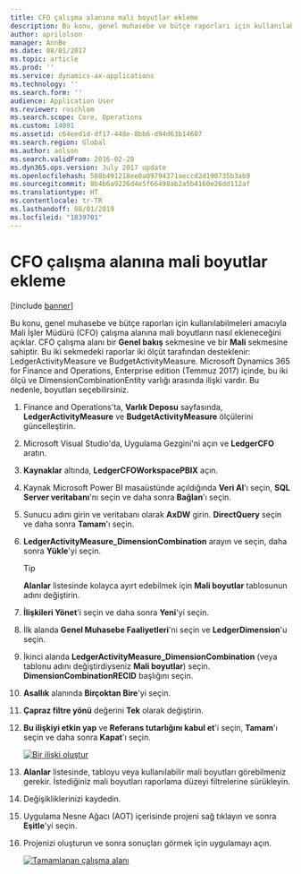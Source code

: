 ```yaml
---
title: CFO çalışma alanına mali boyutlar ekleme
description: Bu konu, genel muhasebe ve bütçe raporları için kullanılabilmeleri amacıyla CFO çalışma alanına mali boyutların nasıl ekleneceğini açıklar.
author: aprilolson
manager: AnnBe
ms.date: 08/01/2017
ms.topic: article
ms.prod: ''
ms.service: dynamics-ax-applications
ms.technology: ''
ms.search.form: ''
audience: Application User
ms.reviewer: roschlom
ms.search.scope: Core, Operations
ms.custom: 14091
ms.assetid: c64eed1d-df17-448e-8bb6-d94d63b14607
ms.search.region: Global
ms.author: aolson
ms.search.validFrom: 2016-02-28
ms.dyn365.ops.version: July 2017 update
ms.openlocfilehash: 508b491218ee0a09794371aeccd2d190735b3ab9
ms.sourcegitcommit: 8b4b6a9226d4e5f66498ab2a5b4160e26dd112af
ms.translationtype: HT
ms.contentlocale: tr-TR
ms.lasthandoff: 08/01/2019
ms.locfileid: "1839701"
---
```

# <a name="add-financial-dimensions-to-the-cfo-workspace"></a>CFO çalışma alanına mali boyutlar ekleme

[!include [banner](../includes/banner.md)]

Bu konu, genel muhasebe ve bütçe raporları için kullanılabilmeleri amacıyla Mali İşler Müdürü (CFO) çalışma alanına mali boyutların nasıl ekleneceğini açıklar. CFO çalışma alanı bir **Genel bakış** sekmesine ve bir **Mali** sekmesine sahiptir. Bu iki sekmedeki raporlar iki ölçüt tarafından desteklenir: LedgerActivityMeasure ve BudgetActivityMeasure. Microsoft Dynamics 365 for Finance and Operations, Enterprise edition (Temmuz 2017) içinde, bu iki ölçü ve DimensionCombinationEntity varlığı arasında ilişki vardır. Bu nedenle, boyutları seçebilirsiniz.

1. Finance and Operations'ta, **Varlık Deposu** sayfasında, **LedgerActivityMeasure** ve **BudgetActivityMeasure** ölçülerini güncelleştirin.
2. Microsoft Visual Studio'da, Uygulama Gezgini'ni açın ve **LedgerCFO** aratın.
3. **Kaynaklar** altında, **LedgerCFOWorkspacePBIX** açın.
4. Kaynak Microsoft Power BI masaüstünde açıldığında **Veri Al**'ı seçin, **SQL Server veritabanı**'nı seçin ve daha sonra **Bağlan**'ı seçin.
5. Sunucu adını girin ve veritabanı olarak **AxDW** girin. **DirectQuery** seçin ve daha sonra **Tamam**'ı seçin.
6. **LedgerActivityMeasure\_DimensionCombination** arayın ve seçin, daha sonra **Yükle**'yi seçin.

    > [!TIP]
    > **Alanlar** listesinde kolayca ayırt edebilmek için **Mali boyutlar** tablosunun adını değiştirin.

7. **İlişkileri Yönet**'i seçin ve daha sonra **Yeni**'yi seçin.
8. İlk alanda **Genel Muhasebe Faaliyetleri**'ni seçin ve **LedgerDimension**'u seçin.
9. İkinci alanda **LedgerActivityMeasure\_DimensionCombination** (veya tablonu adını değiştirdiyseniz **Mali boyutlar**) seçin. **DimensionCombinationRECID** başlığını seçin.
10. **Asallık** alanında **Birçoktan Bire**'yi seçin.
11. **Çapraz filtre yönü** değerini **Tek** olarak değiştirin.
12. **Bu ilişkiyi etkin yap** ve **Referans tutarlığını kabul et**'i seçin, **Tamam**'ı seçin ve daha sonra **Kapat**'ı seçin.

    [![Bir ilişki oluştur](./media/Create-relationship.png)](./media/Create-relationship.png)

13. **Alanlar** listesinde, tabloyu veya kullanılabilir mali boyutları görebilmeniz gerekir. İstediğiniz mali boyutları raporlama düzeyi filtrelerine sürükleyin.
14. Değişikliklerinizi kaydedin.
15. Uygulama Nesne Ağacı (AOT) içerisinde projeni sağ tıklayın ve sonra **Eşitle**'yi seçin.
16. Projenizi oluşturun ve sonra sonuçları görmek için uygulamayı açın.

    [![Tamamlanan çalışma alanı](./media/workspace.png)](./media/workspace.png)
